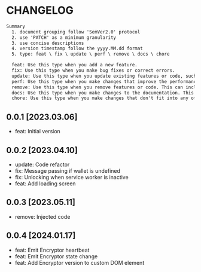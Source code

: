 # CHANGELOG

```txt
Summary
  1. document grouping follow 'SemVer2.0' protocol
  2. use 'PATCH' as a minimum granularity
  3. use concise descriptions
  4. version timestamp follow the yyyy.MM.dd format
  5. type: feat \ fix \ update \ perf \ remove \ docs \ chore

  feat: Use this type when you add a new feature.
  fix: Use this type when you make bug fixes or correct errors.
  update: Use this type when you update existing features or code, such as refactoring, improving performance, or making small adjustments to existing features without introducing new ones.
  perf: Use this type when you make changes that improve the performance. This can include optimizations, such as reducing resource consumption, speeding up response times, or improving the efficiency.
  remove: Use this type when you remove features or code. This can include deprecating old functionality or removing unused code.
  docs: Use this type when you make changes to the documentation. This can include adding or updating documentation, correcting errors, or improving the clarity of existing documentation.
  chore: Use this type when you make changes that don't fit into any of the above categories. This can include updating dependencies, modifying build configurations, or other housekeeping tasks.
```

## 0.0.1 [2023.03.06]

- feat: Initial version

## 0.0.2 [2023.04.10]

- update: Code refactor
- fix: Message passing if wallet is undefined
- fix: Unlocking when service worker is inactive
- feat: Add loading screen

## 0.0.3 [2023.05.11]

- remove: Injected code

## 0.0.4 [2024.01.17]

- feat: Emit Encryptor heartbeat
- feat: Emit Encryptor state change
- feat: Add Encryptor version to custom DOM element
